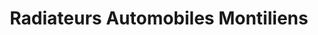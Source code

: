 ---
title: "Radiateurs Automobiles Montiliens"
url: /montelimar/radiateurs-automobiles-montiliens/
shop: pièces de voitures
---